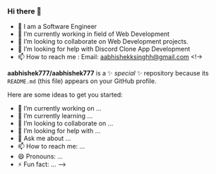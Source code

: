 ### Hi  there 👋
- 🔭 I am a Software Engineer   
- 🌱 I’m currently working in field of Web Development 
-  👯 I’m looking to collaborate on Web Development projects.
- 🤔 I’m looking for help with Discord Clone App Development 
- 📫 How to reach me : Email:  aabhishekksinghh@gmail.com
<!->

**aabhishek777/aabhishek777** is a ✨ _special_ ✨ repository because its `README.md` (this file) appears on your GitHub profile.

Here are some ideas to get you started:

- 🔭 I’m currently working on ...
- 🌱 I’m currently learning ...
- 👯 I’m looking to collaborate on ...
- 🤔 I’m looking for help with ...
- 💬 Ask me about ...
- 📫 How to reach me: ...
- 😄 Pronouns: ...
- ⚡ Fun fact: ...
-->
